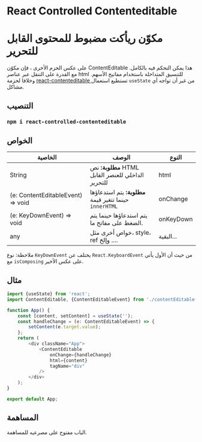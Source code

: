 # React Controlled Contenteditable

# مكوّن ريأكت مضبوط للمحتوى القابل للتحرير

على عكس الحزم الأخرى ، فإن مكوّن ContentEditable هذا يمكن التحكم فيه بالكامل. مع القدرة على التنقل عبر عناصر html للتنسيق المتداخلة باستخدام مفاتيح الأسهم.
وخلافا لحزمة [react-contenteditable
](https://github.com/lovasoa/react-contenteditable) تستطيع استعمال `useState` من غير أن تواجه أي مشاكل.

## التنصيب

### `npm i react-controlled-contenteditable`

## الخواص

| الخاصية                           | الوصف                                                  | النوع     |
| --------------------------------- | ------------------------------------------------------ | --------- |
| String                            | **مطلوبة:** نص HTML الداخلي للعنصر القابل للتحرير      | html      |
| (e: ContentEditableEvent) => void | **مطلوبة:** يتم استدعاؤها حينما تتغير قيمة `innerHTML` | onChange  |
| (e: KeyDownEvent) => void         | يتم استدعاؤها حينما يتم الضغط على مفاتح ما.            | onKeyDown |
| any                               | خواص أخرى مثل، style، ref وإلخ ....                    | البقية... |

ملاحظة: نوع `KeyDownEvent` يختلف عن `React.KeyboardEvent` من حيث أن الأول يأتي مع `isComposing` على عكس الأخير.

## مثال

```javascript
import {useState} from 'react';
import ContentEditable, {ContentEditableEvent} from './contentEditable';

function App() {
	const [content, setContent] = useState('');
	const handleChange = (e: ContentEditableEvent) => {
		setContent(e.target.value);
	};
	return (
		<div className="App">
			<ContentEditable
				onChange={handleChange}
				html={content}
				tagName="div"
			/>
		</div>
	);
}

export default App;
```

## المساهمة

الباب مفتوح على مصرعيه للمساهمة.
